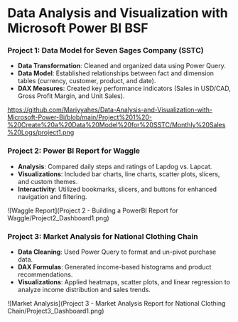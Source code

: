 # Data Analysis and Visualization with Microsoft Power BI BSF  

### Project 1: Data Model for Seven Sages Company (SSTC)  
- **Data Transformation**: Cleaned and organized data using Power Query.  
- **Data Model**: Established relationships between fact and dimension tables (currency, customer, product, and date).  
- **DAX Measures**: Created key performance indicators (Sales in USD/CAD, Gross Profit Margin, and Unit Sales).
  
https://github.com/Mariyyahes/Data-Analysis-and-Visualization-with-Microsoft-Power-Bi/blob/main/Project%201%20-%20Create%20a%20Data%20Model%20for%20SSTC/Monthly%20Sales%20Logs/project1.png



### Project 2: Power BI Report for Waggle  
- **Analysis**: Compared daily steps and ratings of Lapdog vs. Lapcat.  
- **Visualizations**: Included bar charts, line charts, scatter plots, slicers, and custom themes.  
- **Interactivity**: Utilized bookmarks, slicers, and buttons for enhanced navigation and filtering.

![Waggle Report](Project 2 - Building a PowerBI Report for Waggle/Project2_Dashboard1.png)


### Project 3: Market Analysis for National Clothing Chain  
- **Data Cleaning**: Used Power Query to format and un-pivot purchase data.  
- **DAX Formulas**: Generated income-based histograms and product recommendations.  
- **Visualizations**: Applied heatmaps, scatter plots, and linear regression to analyze income distribution and sales trends.

![Market Analysis](Project 3 - Market Analysis Report for National Clothing Chain/Project3_Dashboard1.png)
